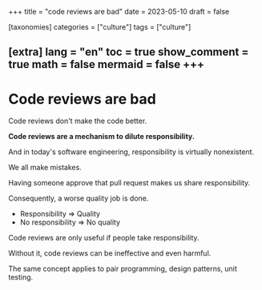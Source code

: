 +++
title = "code reviews are bad"
date = 2023-05-10
draft = false
 

[taxonomies]
categories = ["culture"]
tags = ["culture"]

[extra]
lang = "en"
toc = true
show_comment = true
math = false
mermaid = false
+++
---

# Code reviews are bad

Code reviews don't make the code better.

**Code reviews are a mechanism to dilute responsibility.**

And in today's software engineering, responsibility is virtually nonexistent.

We all make mistakes.

Having someone approve that pull request makes us share responsibility.

Consequently, a worse quality job is done.

- Responsibility => Quality
- No responsibility => No quality

Code reviews are only useful if people take responsibility.

Without it, code reviews can be ineffective and even harmful.

The same concept applies to pair programming, design patterns, unit testing.